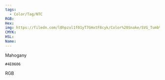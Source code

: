```yaml
---
tags:
  - Color/Tag/NTC
RGB:
Hex:
img: https://filedn.com/l0hpzxl1f01yT7GHxtF8cyk/Color%20Snake/SVG_Tumb%20Mass%20No%20Name/4E0606.svg
CMYK:
HSL:
Name:
---
```

Mahogany
```palette
#4E0606
```
RGB
